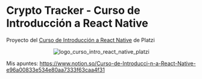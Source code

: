 # Crypto Tracker - Curso de Introducción a React Native

Proyecto del [Curso de Introducción a React Native](https://platzi.com/clases/react-native/) de Platzi

<p align='center'>
  <img src='https://static.platzi.com/media/achievements/badge-reactnative-4e621e26-5622-466b-a40f-e41aa6981d1e.png' alt='logo_curso_intro_react_native_platzi' />
</p>

Mis apuntes: https://www.notion.so/Curso-de-Introducci-n-a-React-Native-e96a00833e534e80aa7333f63caa4f31
